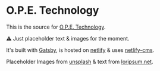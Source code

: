 # O.P.E. Technology

This is the source for [O.P.E. Technology](https://ope.technology).

⚠️ Just placeholder text & images for the moment.

It's built with [Gatsby](https://www.gatsbyjs.org), is hosted on [netlify](https://www.netlify.com/) & uses [netlify-cms](https://www.netlifycms.org/).

Placeholder Images from [unsplash](https://unsplash.com) & text from [loripsum.net](http://loripsum.net/).

